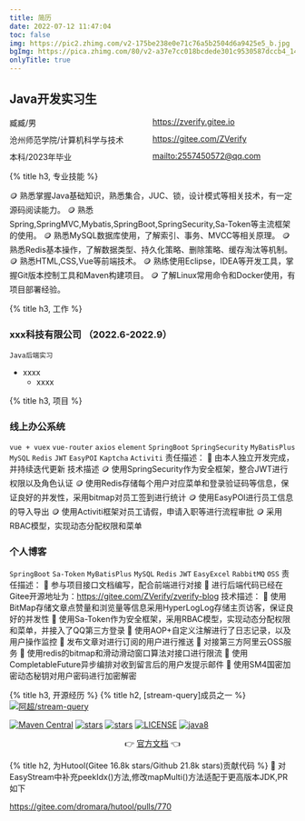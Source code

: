 ```yaml
---
title: 简历
date: 2022-07-12 11:47:04
toc: false
img: https://pic2.zhimg.com/v2-175be238e0e71c76a5b2504d6a9425e5_b.jpg
bgImg: https://pica.zhimg.com/80/v2-a37e7cc018bcdede301c9530587dccb4_1440w.jpg
onlyTitle: true
---
```



## Java开发实习生
<div style="display: grid;
  grid-template-columns: 50% 50%;
  grid-template-rows: 30px 30px;">
  <div>臧臧/男</div>
  <div><i class="fa-solid fa-house-chimney"></i><a href="https://zverify.gitee.io">https://zverify.gitee.io</a></div>
  <div>沧州师范学院/计算机科学与技术</div>
  <div><i class="fa-brands fa-git"></i><a href="https://gitee.com/ZVerify">https://gitee.com/ZVerify</a></div>
  <div>本科/2023年毕业</div>
  <div><i class="fa-regular fa-envelope"></i> <a href="mailto:2557450572@qq.com">mailto:2557450572@qq.com</a></div>
</div>

{% title h3, 专业技能 %}

🪙 熟悉掌握Java基础知识，熟悉集合，JUC、锁，设计模式等相关技术，有一定源码阅读能力。
🪙 熟悉Spring,SpringMVC,Mybatis,SpringBoot,SpringSecurity,Sa-Token等主流框架的使用。
🪙 熟悉MySQL数据库使用，了解索引、事务、MVCC等相关原理。
🪙 熟悉Redis基本操作，了解数据类型、持久化策略、删除策略、缓存淘汰等机制。
🪙 熟悉HTML,CSS,Vue等前端技术。
🪙 熟练使用Eclipse，IDEA等开发工具，掌握Git版本控制工具和Maven构建项目。
🪙 了解Linux常用命令和Docker使用，有项目部署经验。

{% title h3, 工作 %}
### xxx科技有限公司 （2022.6-2022.9）
`Java后端实习`

- xxxx
    - xxxx

{% title h3, 项目 %}
### 线上办公系统
`vue + vuex` `vue-router` `axios`  `element`
`SpringBoot` `SpringSecurity` `MyBatisPlus` `MySQL` `Redis` `JWT` `EasyPOI` `Kaptcha` `Activiti`
责任描述：
🍍 由本人独立开发完成，并持续迭代更新
技术描述
🪙 使用SpringSecurity作为安全框架，整合JWT进行权限以及角色认证 
🪙 使用Redis存储每个用户对应菜单和登录验证码等信息，保证良好的并发性，采用bitmap对员工签到进行统计 
🪙 使用EasyPOI进行员工信息的导入导出 
🪙 使用Activiti框架对员工请假，申请入职等进行流程审批 
🪙 采用RBAC模型，实现动态分配权限和菜单

### 个人博客
`SpringBoot` `Sa-Token` `MyBatisPlus` `MySQL` `Redis` `JWT` `EasyExcel` `RabbitMQ` `OSS`
责任描述： 
🍍 参与项目接口文档编写，配合前端进行对接
🍍 进行后端代码已经在Gitee开源地址为：https://gitee.com/ZVerify/zverify-blog 
技术描述： 
🥝 使用BitMap存储文章点赞量和浏览量等信息采用HyperLogLog存储主页访客，保证良好的并发性 
🥝 使用Sa-Token作为安全框架，采用RBAC模型，实现动态分配权限和菜单，并接入了QQ第三方登录 
🥝 使用AOP+自定义注解进行了日志记录，以及用户操作监控 
🥝 发布文章对进行订阅的用户进行推送 
🥝 对接第三方阿里云OSS服务 
🥝 使用redis的bitmap和滑动滑动窗口算法对接口进行限流
🥝 使用CompletableFuture异步编排对收到留言后的用户发提示邮件
🥝 使用SM4国密加密动态秘钥对用户密码进行加密解密

{% title h3, 开源经历 %}
{% title h2, [stream-query]成员之一 %}
[![阿超/stream-query](https://gitee.com/VampireAchao/stream-query/widgets/widget_card.svg?colors=4183c4,ffffff,ffffff,e3e9ed,666666,9b9b9b)](https://gitee.com/VampireAchao/stream-query)

[![Maven Central](https://img.shields.io/maven-central/v/io.github.vampireachao/stream-query.svg?label=Maven%20Central)](https://search.maven.org/artifact/io.github.vampireachao/stream-query)
[![stars](https://gitee.com/vampireachao/stream-query/badge/star.svg)](https://gitee.com/VampireAchao/stream-query)
[![stars](https://img.shields.io/github/stars/vampireachao/stream-query.svg?style=social)](https://github.com/VampireAchao/stream-query)
[![LICENSE](https://img.shields.io/badge/license-Apache%202-blue)](https://github.com/VampireAchao/stream-query/blob/master/LICENSE)
[![java8](https://img.shields.io/badge/java-8-blue)](https://docs.oracle.com/javase/8/docs/)
<p align="center">
	👉 <a href="https://vampireachao.gitee.io/stream-query-docs/#/">官方文档</a> 👈
</p>
{% title h2, 为Hutool(Gitee 16.8k stars/Github 21.8k stars)贡献代码 %}
🥝 对EasyStream中补充peekIdx()方法,修改mapMulti()方法适配于更高版本JDK,PR如下 

<a href="https://gitee.com/dromara/hutool/pulls/770">https://gitee.com/dromara/hutool/pulls/770</a>